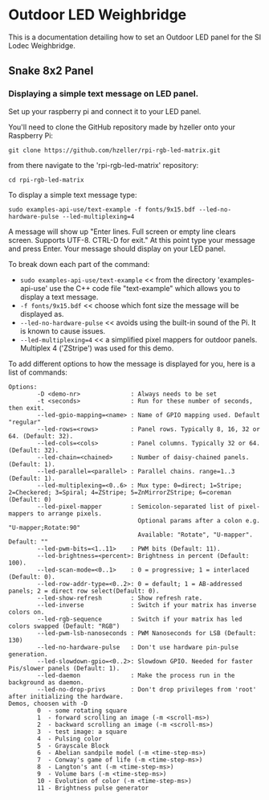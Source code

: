 # Outdoor LED Weighbridge

This is a documentation detailing how to set an Outdoor LED panel for the SI Lodec Weighbridge.

## Snake 8x2 Panel
###  Displaying a simple text message on LED panel.

Set up your raspberry pi and connect it to your LED panel. 

You'll need to clone the GitHub repository made by hzeller onto your Raspberry Pi:

`git clone https://github.com/hzeller/rpi-rgb-led-matrix.git`

from there navigate to the 'rpi-rgb-led-matrix' repository:

`cd rpi-rgb-led-matrix`

To display a simple text message type:

`sudo examples-api-use/text-example -f fonts/9x15.bdf --led-no-hardware-pulse --led-multiplexing=4`

A message will show up "Enter lines. Full screen or empty line clears screen. Supports UTF-8. CTRL-D for exit."
At this point type your message and press Enter.
Your message should display on your LED panel.

To break down each part of the command:

- `sudo examples-api-use/text-example` << from the directory 'examples-api-use' use the C++ code file "text-example" which allows you to display a text message.
- `-f fonts/9x15.bdf` << choose which font size the message will be displayed as.
- `--led-no-hardware-pulse` << avoids using the built-in sound of the Pi. It is known to cause issues.
- `--led-multiplexing=4` << a simplified pixel mappers for outdoor panels. Multiplex 4 ('ZStripe') was used for this demo.

To add different options to how the message is displayed for you, here is a list of commands:

```
Options:
        -D <demo-nr>              : Always needs to be set
        -t <seconds>              : Run for these number of seconds, then exit.
        --led-gpio-mapping=<name> : Name of GPIO mapping used. Default "regular"
        --led-rows=<rows>         : Panel rows. Typically 8, 16, 32 or 64. (Default: 32).
        --led-cols=<cols>         : Panel columns. Typically 32 or 64. (Default: 32).
        --led-chain=<chained>     : Number of daisy-chained panels. (Default: 1).
        --led-parallel=<parallel> : Parallel chains. range=1..3 (Default: 1).
        --led-multiplexing=<0..6> : Mux type: 0=direct; 1=Stripe; 2=Checkered; 3=Spiral; 4=ZStripe; 5=ZnMirrorZStripe; 6=coreman (Default: 0)
        --led-pixel-mapper        : Semicolon-separated list of pixel-mappers to arrange pixels.
                                    Optional params after a colon e.g. "U-mapper;Rotate:90"
                                    Available: "Rotate", "U-mapper". Default: ""
        --led-pwm-bits=<1..11>    : PWM bits (Default: 11).
        --led-brightness=<percent>: Brightness in percent (Default: 100).
        --led-scan-mode=<0..1>    : 0 = progressive; 1 = interlaced (Default: 0).
        --led-row-addr-type=<0..2>: 0 = default; 1 = AB-addressed panels; 2 = direct row select(Default: 0).
        --led-show-refresh        : Show refresh rate.
        --led-inverse             : Switch if your matrix has inverse colors on.
        --led-rgb-sequence        : Switch if your matrix has led colors swapped (Default: "RGB")
        --led-pwm-lsb-nanoseconds : PWM Nanoseconds for LSB (Default: 130)
        --led-no-hardware-pulse   : Don't use hardware pin-pulse generation.
        --led-slowdown-gpio=<0..2>: Slowdown GPIO. Needed for faster Pis/slower panels (Default: 1).
        --led-daemon              : Make the process run in the background as daemon.
        --led-no-drop-privs       : Don't drop privileges from 'root' after initializing the hardware.
Demos, choosen with -D
        0  - some rotating square
        1  - forward scrolling an image (-m <scroll-ms>)
        2  - backward scrolling an image (-m <scroll-ms>)
        3  - test image: a square
        4  - Pulsing color
        5  - Grayscale Block
        6  - Abelian sandpile model (-m <time-step-ms>)
        7  - Conway's game of life (-m <time-step-ms>)
        8  - Langton's ant (-m <time-step-ms>)
        9  - Volume bars (-m <time-step-ms>)
        10 - Evolution of color (-m <time-step-ms>)
        11 - Brightness pulse generator
```


